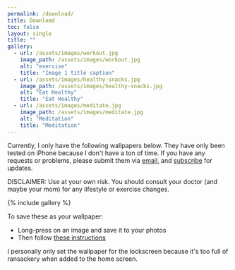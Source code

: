 ```yaml
---
permalink: /download/
title: Download
toc: false
layout: single
title: ""
gallery:
  - url: /assets/images/workout.jpg
    image_path: /assets/images/workout.jpg
    alt: "exercise"
    title: "Image 1 title caption"
  - url: /assets/images/healthy-snacks.jpg
    image_path: /assets/images/healthy-snacks.jpg
    alt: "Eat Healthy"
    title: "Eat Healthy"
  - url: /assets/images/meditate.jpg
    image_path: /assets/images/meditate.jpg
    alt: "Meditation"
    title: "Meditation"
---
```


Currently, I only have the following wallpapers below. They have only been tested on iPhone because I don't have a ton of time. If you have any requests or problems, please submit them via [email](mailto:ben@habituwall.com), and [subscribe](/subscribe/) for updates.

DISCLAIMER: Use at your own risk. You should consult your doctor (and maybe your mom) for any lifestyle or exercise changes.

{% include gallery %}

To save these as your wallpaper:
* Long-press on an image and save it to your photos
* Then follow [these instructions](https://support.apple.com/guide/iphone/change-the-wallpaper-iph3d267104/ios) 

I personally only set the wallpaper for the lockscreen because it's too full of ransackery when added to the home screen.